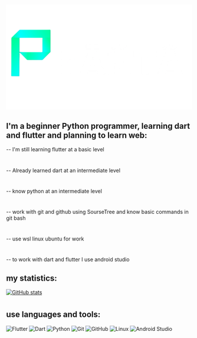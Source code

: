 [![Header](https://github.com/ph2n1a/ph2n1a/blob/main/assets/banner.png)](https://t.me/ph2n1a)

## I'm a beginner Python programmer, learning dart and flutter and planning to learn web:

 -- I'm still learning flutter at a basic level
 #
 -- Already learned dart at an intermediate level
 #
 -- know python at an intermediate level
 #
 -- work with git and github using SourseTree and know basic commands in git bash
 #
 -- use wsl linux ubuntu for work
 #
 -- to work with dart and flutter I use android studio

## my statistics:

[![GitHub stats](https://github-readme-stats.vercel.app/api?username=ph2n1a&theme=gotham)](https://github.com/ph2n1a/blue_green_dark_theme)

#

## use languages ​​and tools:

![Flutter](https://img.shields.io/badge/-Flutter-000000?style=for-the-badge&logo=flutter&logoColor=00FFCB)
![Dart](https://img.shields.io/badge/-Dart-000000?style=for-the-badge&logo=dart&logoColor=00FFCB)
![Python](https://img.shields.io/badge/-Python-000000?style=for-the-badge&logo=python&logoColor=00FFCB)
![Git](https://img.shields.io/badge/-Git-000000?style=for-the-badge&logo=git&logoColor=00FFCB)
![GitHub](https://img.shields.io/badge/-GitHub-000000?style=for-the-badge&logo=github&logoColor=00FFCB)
![Linux](https://img.shields.io/badge/-Linux-000000?style=for-the-badge&logo=linux&logoColor=00FFCB)
![Android Studio](https://img.shields.io/badge/-Android&nbsp;Studio-000000?style=for-the-badge&logo=androidstudio&logoColor=00FFCB)